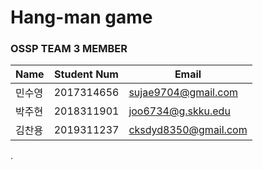 # Hang-man game

### OSSP TEAM 3 MEMBER

| Name | Student Num | Email |
| -- | -- | -- |
| 민수영 | 2017314656 | sujae9704@gmail.com |
| 박주현 | 2018311901 | joo6734@g.skku.edu |
| 김찬용 | 2019311237 | cksdyd8350@gmail.com |
.
